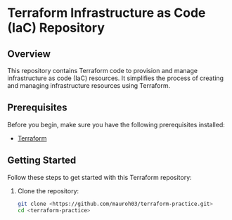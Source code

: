 # Terraform Infrastructure as Code (IaC) Repository

## Overview

This repository contains Terraform code to provision and manage infrastructure as code (IaC) resources. It simplifies the process of creating and managing infrastructure resources using Terraform.

## Prerequisites

Before you begin, make sure you have the following prerequisites installed:

- [Terraform](https://www.terraform.io/downloads.html)

## Getting Started

Follow these steps to get started with this Terraform repository:

1. Clone the repository:

   ```bash
   git clone <https://github.com/mauroh03/terraform-practice.git>
   cd <terraform-practice>
   ```
